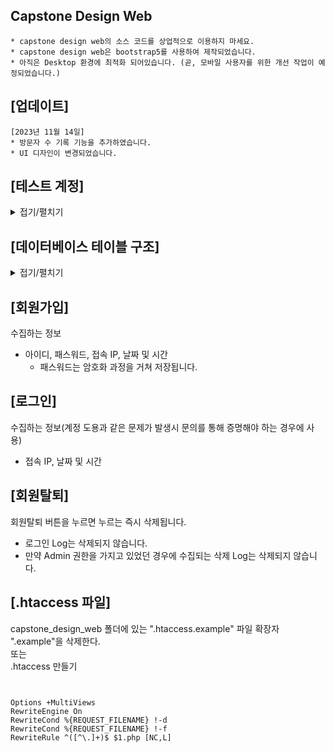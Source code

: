 ## Capstone Design Web
```
* capstone design web의 소스 코드를 상업적으로 이용하지 마세요.
* capstone design web은 bootstrap5를 사용하여 제작되었습니다.
* 아직은 Desktop 환경에 최적화 되어있습니다. (곧, 모바일 사용자를 위한 개선 작업이 예정되었습니다.)
```

[업데이트]
---
```
[2023년 11월 14일]
* 방문자 수 기록 기능을 추가하였습니다.
* UI 디자인이 변경되었습니다.
```

[테스트 계정]
---
<details>
<summary>접기/펼치기</summary>
<div markdown="1">
  
|권한|username|password|
|--|--|--|
|관리자|admin|admin|
|사용자|user|user|
  
</div>
</details>

[데이터베이스 테이블 구조]
---
<details>
<summary>접기/펼치기</summary>
<div markdown="1">
  
|users|user_sign_log|user_admin_log|visited_log|
|--|--|--|--|
|id|idx|idx|idx|
|username||||
||connected_id|connected_id||
|password||||
|||category||
|ipaddress|ipaddress|ipaddress|ipaddress|
|role||||
|created_at|datetime|datetime|datetime|
  
</div>
</details>

[회원가입]
---
수집하는 정보
- 아이디, 패스워드, 접속 IP, 날짜 및 시간
  - 패스워드는 암호화 과정을 거쳐 저장됩니다.

[로그인]
---
수집하는 정보(계정 도용과 같은 문제가 발생시 문의를 통해 증명해야 하는 경우에 사용)
- 접속 IP, 날짜 및 시간

[회원탈퇴]
---
회원탈퇴 버튼을 누르면 누르는 즉시 삭제됩니다.   
- 로그인 Log는 삭제되지 않습니다.   
- 만약 Admin 권한을 가지고 있었던 경우에 수집되는 삭제 Log는 삭제되지 않습니다.

[.htaccess 파일]
---
capstone_design_web 폴더에 있는 ".htaccess.example" 파일 확장자 ".example"을 삭제한다.   
또는   
.htaccess 만들기
```


Options +MultiViews
RewriteEngine On
RewriteCond %{REQUEST_FILENAME} !-d
RewriteCond %{REQUEST_FILENAME} !-f
RewriteRule ^([^\.]+)$ $1.php [NC,L]
```
